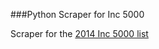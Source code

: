 ###Python Scraper for Inc 5000

Scraper for the [2014 Inc 5000 list](http://www.inc.com/inc5000/list/2014)

